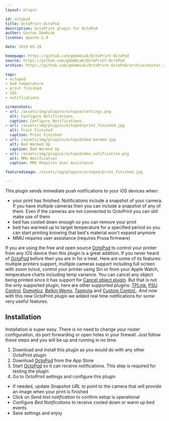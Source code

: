 ```yaml
---
layout: plugin

id: octopod
title: OctoPrint-OctoPod
description: OctoPrint plugin for OctoPod
author: Gaston Dombiak
license: Apache-2.0

date: 2019-05-28

homepage: https://github.com/gdombiak/OctoPrint-OctoPod
source: https://github.com/gdombiak/OctoPrint-OctoPod
archive: https://github.com/gdombiak/OctoPrint-OctoPod/archive/master.zip

tags:
- octopod
- bed temperature
- print finished
- iOS
- notifications

screenshots:
- url: /assets/img/plugins/octopod/settings.png
  alt: Configure Notifications
  caption: Configure Notifications
- url: /assets/img/plugins/octopod/print_finished.jpg
  alt: Print Finished
  caption: Print Finished
- url: /assets/img/plugins/octopod/bed_warmed.jpg
  alt: Bed Warmed Up
  caption: Bed Warmed Up
- url: /assets/img/plugins/octopod/mmu_notification.png
  alt: MMU Notification
  caption: MMU Requires User Assistance

featuredimage: /assets/img/plugins/octopod/print_finished.jpg

---
```


This plugin sends immediate push notifications to your iOS devices when:
* your print has finished. Notifications include a snapshot of your camera. If you
have multiple cameras then you can include a snapshot of any of them. Even if the
cameras are not connected to OctoPrint you can still make use of them
* bed has cooled down enough so you can remove your print
* bed has warmed up to target temperature for a specified period so you can start
printing knowing that bed's material won't expand anymore
* MMU requires user assistance (requires Prusa firmware)

If you are using the free and open source [OctoPod](https://itunes.apple.com/us/app/octopod-for-octoprint/id1412557625?mt=8)
to control your printer from any iOS device then this plugin is a great addition. If you
never heard of [OctoPod](https://itunes.apple.com/us/app/octopod-for-octoprint/id1412557625?mt=8)
before then you are in for a treat. Here are some of its features: multiple printers support,
multiple cameras support including full screen with zoom in/out, control your printer using
Siri or from your Apple Watch, temperature charts including temp variance. You can cancel any object
being printed since it has support for [Cancel object plugin](https://plugins.octoprint.org/plugins/cancelobject/).
But that is not the only supported plugin, here are other supported plugins: [TPLink](https://plugins.octoprint.org/plugins/tplinksmartplug/),
[PSU Control](https://github.com/kantlivelong/OctoPrint-PSUControl), [Domoticz](https://plugins.octoprint.org/plugins/domoticz/),
[Belkin Wemo](https://plugins.octoprint.org/plugins/wemoswitch/), [Tasmota](https://plugins.octoprint.org/plugins/tasmota/) and
[Custom Control ](https://plugins.octoprint.org/plugins/customControl/). And now with this new
OctoPrint plugin we added real time notifications for some very useful features.

## Installation

Installation is super easy. There is no need to change your router configuration, do
port forwarding or open holes in your firewall. Just follow these steps and you will
be up and running in no time.

1. Download and install this plugin as you would do with any other OctoPrint plugin
1. Download [OctoPod](https://itunes.apple.com/us/app/octopod-for-octoprint/id1412557625?mt=8) from the App Store
1. Start [OctoPod](https://itunes.apple.com/us/app/octopod-for-octoprint/id1412557625?mt=8) so
it can receive notifications. This step is required for testing the plugin
1. Go to OctoPrint settings and configure this plugin
  * If needed, update _Snapshot URL_ to point to the camera that will provide an image when your print is finished
  * Click on _Send test notification_ to confirm setup is operational
  * Configure _Bed Notifications_ to receive cooled down or warm up bed events
  * Save settings and enjoy
